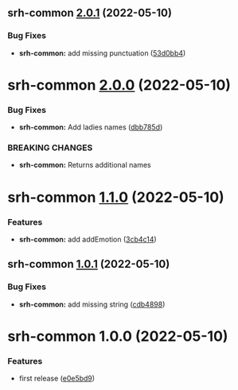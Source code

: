 ## srh-common [2.0.1](https://github.com/dbouwman/sem-rel-harness/compare/srh-common@2.0.0...srh-common@2.0.1) (2022-05-10)


### Bug Fixes

* **srh-common:** add missing punctuation ([53d0bb4](https://github.com/dbouwman/sem-rel-harness/commit/53d0bb47de09a39f261e50c76b4767373e10a197))

# srh-common [2.0.0](https://github.com/dbouwman/sem-rel-harness/compare/srh-common@1.1.0...srh-common@2.0.0) (2022-05-10)


### Bug Fixes

* **srh-common:** Add ladies names ([dbb785d](https://github.com/dbouwman/sem-rel-harness/commit/dbb785d8d0ca8ce3c8761ee9e22dab1cf8acc461))


### BREAKING CHANGES

* **srh-common:** Returns additional names

# srh-common [1.1.0](https://github.com/dbouwman/sem-rel-harness/compare/srh-common@1.0.1...srh-common@1.1.0) (2022-05-10)


### Features

* **srh-common:** add addEmotion ([3cb4c14](https://github.com/dbouwman/sem-rel-harness/commit/3cb4c144ae4e64287abd5f6831f4bee8a8d9335f))

## srh-common [1.0.1](https://github.com/dbouwman/sem-rel-harness/compare/srh-common@1.0.0...srh-common@1.0.1) (2022-05-10)


### Bug Fixes

* **srh-common:** add missing string ([cdb4898](https://github.com/dbouwman/sem-rel-harness/commit/cdb4898733ee5c19a2ba87316764d8ab78a10c11))

# srh-common 1.0.0 (2022-05-10)


### Features

* first release ([e0e5bd9](https://github.com/dbouwman/sem-rel-harness/commit/e0e5bd9c1da0b79169cb7b63c5c3e478f3a800b6))
